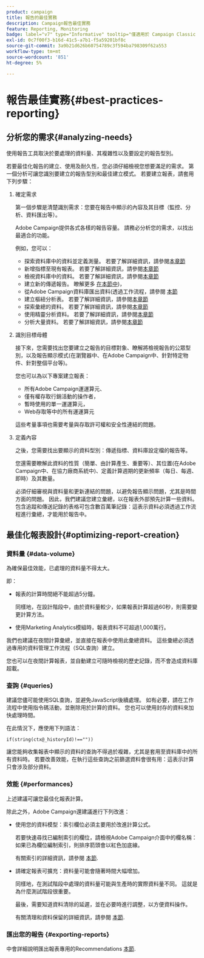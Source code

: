 ```yaml
---
product: campaign
title: 報告的最佳實務
description: Campaign報告最佳實務
feature: Reporting, Monitoring
badge: label="v7" type="Informative" tooltip="僅適用於 Campaign Classic v7"
exl-id: 0c7f00f3-b16d-41c5-a7b1-f5a59201bf8c
source-git-commit: 3a9b21d626b60754789c3f594ba798309f62a553
workflow-type: tm+mt
source-wordcount: '851'
ht-degree: 5%

---
```


# 報告最佳實務{#best-practices-reporting}



## 分析您的需求{#analyzing-needs}

使用報告工具取決於要處理的資料量、其複雜性以及要設定的報告型別。

若要最佳化報告的建立、使用及耐久性，您必須仔細檢視您想要滿足的需求。 第一個分析可讓您識別要建立的報告型別和最佳建立模式。 若要建立報表，請套用下列步驟：

1. 確定需求

   第一個步驟是清楚識別需求：您要在報告中顯示的內容及其目標（監控、分析、資料匯出等）。

   Adobe Campaign提供各式各樣的報告容量。 請務必分析您的需求，以找出最適合的功能。

   例如，您可以：

   * 探索資料庫中的資料並定義測量。 若要了解詳細資訊，請參閱[本章節](../../reporting/using/ac-cubes.md)
   * 新增指標至現有報表。 若要了解詳細資訊，請參閱[本章節](../../reporting/using/about-reports-creation-in-campaign.md)
   * 檢視資料庫中的資料。 若要了解詳細資訊，請參閱[本章節](../../reporting/using/about-descriptive-analysis.md)
   * 建立新的傳遞報告。 瞭解更多 [在本節中](../../reporting/using/about-reports-creation-in-campaign.md))，
   * 從Adobe Campaign資料庫匯出資料(透過工作流程，請參閱 [本節](../../workflow/using/about-workflows.md)
   * 建立樞紐分析表。 若要了解詳細資訊，請參閱[本章節](../../reporting/using/creating-a-table.md#creating-a-breakdown-or-pivot-table)
   * 探索彙總的資料。 若要了解詳細資訊，請參閱[本章節](../../reporting/using/ac-cubes.md)
   * 使用精靈分析資料。 若要了解詳細資訊，請參閱[本章節](../../reporting/using/about-descriptive-analysis.md)
   * 分析大量資料。 若要了解詳細資訊，請參閱[本章節](../../reporting/using/about-reports-creation-in-campaign.md)

1. 識別目標母體

   接下來，您需要找出您要建立之報告的目標對象、瞭解將檢視報告的公眾型別，以及報告顯示模式(在瀏覽器中、在Adobe Campaign中、針對特定物件、針對整個平台等)。

   您也可以為以下專案建立報表：

   * 所有Adobe Campaign運運算元、
   * 僅有權存取行銷活動的操作者，
   * 暫時使用的單一運運算元，
   * Web存取等中的所有運運算元

   這些考量事項也需要考量與存取許可權和安全性連結的問題。

1. 定義內容

   之後，您需要找出要顯示的資料型別：傳遞指標、資料庫設定檔的報告等。

   您還需要瞭解此資料的性質（簡單、由計算產生、重要等）、其位置(在Adobe Campaign中、在協力廠商系統中)、定義計算週期的更新頻率（每日、每週、即時）及其數量。

   必須仔細審視與資料量和更新連結的問題，以避免報告顯示問題，尤其是時間方面的問題。 因此，我們建議您建立彙總，以在報表外部預先計算一些資料。 包含追蹤和傳送記錄的表格可包含數百萬筆記錄：這表示資料必須透過工作流程進行彙總，才能用於報告中。

## 最佳化報表設計{#optimizing-report-creation}

### 資料量 {#data-volume}

為確保最佳效能，已處理的資料量不得太大。

即：

* 報表的計算時間絕不能超過5分鐘。

  同樣地，在設計階段中，由於資料量較少，如果報表計算超過60秒，則需要變更計算方法。

* 使用Marketing Analytics模組時，報表資料不可超過1,000萬行。

我們也建議在夜間計算彙總，並直接在報表中使用此彙總資料。 這些彙總必須透過專用的資料管理工作流程（SQL查詢）建立。

您也可以在夜間計算報表，並自動建立可隨時檢視的歷史記錄，而不會造成資料庫超載。

### 查詢 {#queries}

建議您儘可能使用SQL查詢，並避免JavaScript後續處理。 如有必要，請在工作流程中使用指令碼活動，並刪除用於計算的資料。 您也可以使用封存的資料來加快處理時間。

在此情況下，應使用下列語法：

```
if(string(ctx@_historyId)!==""))
```

讓您能夠收集報表中顯示的資料的查詢不得過於複雜，尤其是套用至資料庫中的所有資料時。 若要改善效能，在執行這些查詢之前篩選資料會很有用：這表示計算只會涉及部分資料。

### 效能 {#performances}

上述建議可讓您最佳化報表計算。

除此之外，Adobe Campaign還建議進行下列改進：

* 使用您的資料模型：索引欄位必須主要用於改進計算公式。

  若要快速尋找已編制索引的欄位，請檢視Adobe Campaign介面中的欄名稱：如果已為欄位編制索引，則排序箭頭會以紅色加底線。

  有關索引的詳細資訊，請參閱 [本節](../../configuration/using/data-model-best-practices.md#indexes).

* 請確定報表可擴充：資料量可能會隨著時間大幅增加。

  同樣地，在測試階段中處理的資料量可能與生產時的實際資料量不同。 這就是為什麼測試階段很重要。

  最後，需要知道資料清除的延遲，並在必要時進行調整，以方便資料操作。

  有關清理和資料保留的詳細資訊，請參閱 [本節](../../configuration/using/data-model-best-practices.md#data-retention).

### 匯出您的報告 {#exporting-reports}

中會詳細說明匯出報表專用的Recommendations [本節](../../reporting/using/actions-on-reports.md#exporting-a-report).

